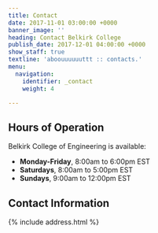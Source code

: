 ```yaml
---
title: Contact
date: 2017-11-01 03:00:00 +0000
banner_image: ''
heading: Contact Belkirk College
publish_date: 2017-12-01 04:00:00 +0000
show_staff: true
textline: 'aboouuuuuuttt :: contacts.'
menu:
  navigation:
    identifier: _contact
    weight: 4

---
```

## Hours of Operation
Belkirk College of Engineering is available:

- **Monday-Friday**, 8:00am to 6:00pm EST
- **Saturdays**, 8:00am to 5:00pm EST
- **Sundays**, 9:00am to 12:00pm EST

## Contact Information
{% include address.html %}